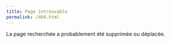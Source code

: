 ```yaml
---
title: Page introuvable
permalink: /404.html
---
```


La page recherchée a probablement été supprimée ou déplacée.
